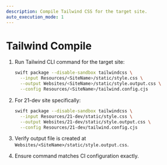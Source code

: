 ```yaml
---
description: Compile Tailwind CSS for the target site.
auto_execution_mode: 1
---
```


# Tailwind Compile

1. Run Tailwind CLI command for the target site:
   ```bash
   swift package --disable-sandbox tailwindcss \
     --input Resources/<SiteName>/static/style.css \
     --output Websites/<SiteName>/static/style.output.css \
     --config Resources/<SiteName>/tailwind.config.cjs
   ```

2. For 21-dev site specifically:
   ```bash
   swift package --disable-sandbox tailwindcss \
     --input Resources/21-dev/static/style.css \
     --output Websites/21-dev/static/style.output.css \
     --config Resources/21-dev/tailwind.config.cjs
   ```

3. Verify output file is created at `Websites/<SiteName>/static/style.output.css`.
4. Ensure command matches CI configuration exactly.